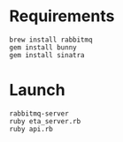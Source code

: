 # Requirements

```
brew install rabbitmq
gem install bunny
gem install sinatra
```

# Launch

```
rabbitmq-server
ruby eta_server.rb
ruby api.rb
```
